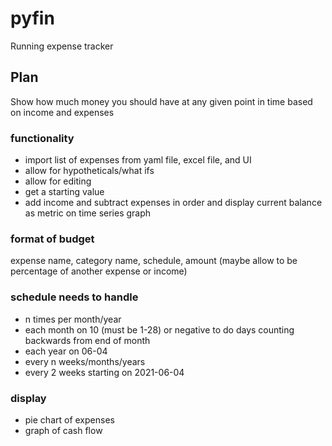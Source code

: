 # pyfin
Running expense tracker

## Plan

Show how much money you should have at any given point in time based on income and expenses

### functionality
* import list of expenses from yaml file, excel file, and UI
* allow for hypotheticals/what ifs
* allow for editing
* get a starting value
* add income and subtract expenses in order and display current balance as metric on time series graph

### format of budget
expense name, category name, schedule, amount (maybe allow to be percentage of another expense or income)

### schedule needs to handle
* n times per month/year
* each month on 10 (must be 1-28) or negative to do days counting backwards from end of month
* each year on 06-04
* every n weeks/months/years
* every 2 weeks starting on 2021-06-04

### display
* pie chart of expenses
* graph of cash flow
